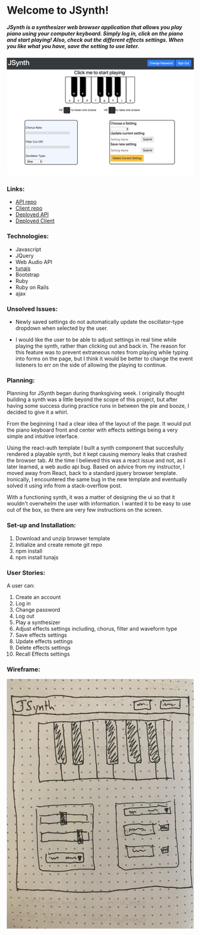 # Welcome to JSynth!

##### JSynth is a synthesizer web browser application that allows you play piano using your computer keyboard. Simply log in, click on the piano and start playing! Also, check out the different effects settings. When you like what you have, save the setting to use later.

![JSynth Screenshot](./public/jsynth-screenshot.png "JSynth Screenshot")

### Links:
* [API repo](https://github.com/j-gottlieb/jsynth-api)
* [Client repo](https://github.com/j-gottlieb/jsynth-jquery-client)
* [Deployed API](https://jsynth-api.herokuapp.com/)
* [Deployed Client](https://j-gottlieb.github.io/jsynth-jquery-client/)

### Technologies:

* Javascript
* JQuery
* Web Audio API
* [tunajs](https://www.npmjs.com/package/tunajs)
* Bootstrap
* Ruby
* Ruby on Rails
* ajax

### Unsolved Issues:

* Newly saved settings do not automatically update the oscillator-type dropdown when selected by the user.

* I would like the user to be able to adjust settings in real time while playing the synth, rather than clicking out and back in. The reason for this feature was to prevent extraneous notes from playing while typing into forms on the page, but I think it would be better to change the event listeners to err on the side of allowing the playing to continue.

### Planning:

Planning for JSynth began during thanksgiving week. I originally thought building a synth was a little beyond the scope of this project, but after having some success during practice runs in between the pie and booze, I decided to give it a whirl.

From the beginning I had a clear idea of the layout of the page. It would put the piano keyboard front and center with effects settings being a very simple and intuitive interface.

Using the react-auth template I built a synth component that succesfully rendered a playable synth, but it kept causing memory leaks that crashed the browser tab. At the time I believed this was a react issue and not, as I later learned, a web audio api bug. Based on advice from my instructor, I moved away from React, back to a standard jquery browser template. Ironically, I encountered the same bug in the new template and eventually solved it using info from a stack-overflow post.

With a functioning synth, it was a matter of designing the ui so that it wouldn't overwhelm the user with information. I wanted it to be easy to use out of the box, so there are very few instructions on the screen.

### Set-up and Installation:

1. Download and unzip browser template
2. Initialize and create remote git repo
3. npm install
4. npm install tunajs

### User Stories:
A user can:
1. Create an account
2. Log in
3. Change password
4. Log out
5. Play a synthesizer
6. Adjust effects settings including, chorus, filter and waveform type
7. Save effects settings
8. Update effects settings
9. Delete effects settings
10. Recall Effects settings

### Wireframe:
![Wireframe](./public/wireframe.JPG "Wireframe")
